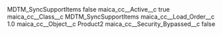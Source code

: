 <?xml version="1.0" encoding="UTF-8"?>
<CustomMetadata xmlns="http://soap.sforce.com/2006/04/metadata" xmlns:xsi="http://www.w3.org/2001/XMLSchema-instance" xmlns:xsd="http://www.w3.org/2001/XMLSchema">
    <label>MDTM_SyncSupportItems</label>
    <protected>false</protected>
    <values>
        <field>maica_cc__Active__c</field>
        <value xsi:type="xsd:boolean">true</value>
    </values>
    <values>
        <field>maica_cc__Class__c</field>
        <value xsi:type="xsd:string">MDTM_SyncSupportItems</value>
    </values>
    <values>
        <field>maica_cc__Load_Order__c</field>
        <value xsi:type="xsd:double">1.0</value>
    </values>
    <values>
        <field>maica_cc__Object__c</field>
        <value xsi:type="xsd:string">Product2</value>
    </values>
    <values>
        <field>maica_cc__Security_Bypassed__c</field>
        <value xsi:type="xsd:boolean">false</value>
    </values>
</CustomMetadata>
